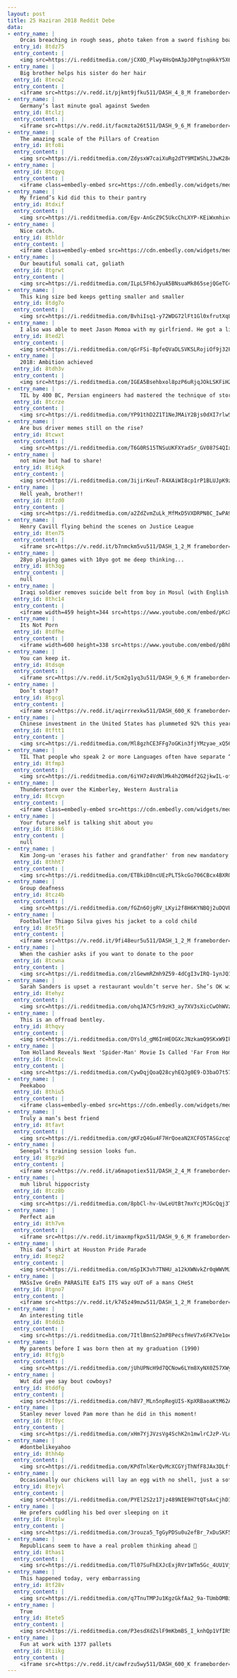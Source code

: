 ```yaml
---
layout: post
title: 25 Haziran 2018 Reddit Debe
data:
- entry_name: |
    Orcas breaching in rough seas, photo taken from a sword fishing boat off the coast of Nova Scotia
  entry_id: 8tdz75
  entry_content: |
    <img src=https://i.redditmedia.com/jCX0D_Plwy4HsQmA3pJ0PgtnqHkkY5X6QAtLD-vujhY.jpg?s=1242fed12ecff81ef95d4ceda1e10099 frameborder=0>
- entry_name: |
    Big brother helps his sister do her hair
  entry_id: 8tecw2
  entry_content: |
    <iframe src=https://v.redd.it/pjkmt9jfku511/DASH_4_8_M frameborder=0></iframe>
- entry_name: |
    Germany‘s last minute goal against Sweden
  entry_id: 8tclzj
  entry_content: |
    <iframe src=https://v.redd.it/facmzta26t511/DASH_9_6_M frameborder=0></iframe>
- entry_name: |
    The amazing scale of the Pillars of Creation
  entry_id: 8tfo8i
  entry_content: |
    <img src=https://i.redditmedia.com/ZdysxW7caiXuRg2dTY9MIWShLJ3wK28echoFT6mHetU.png?s=efa5bc438b94f8e3269f97a451270155 frameborder=0>
- entry_name: |
  entry_id: 8tcgyq
  entry_content: |
    <iframe class=embedly-embed src=https://cdn.embedly.com/widgets/media.html?src=https%3A%2F%2Fwww.clippituser.tv%2Fc%2Ftwitter%2Fkaqqxn&url=https%3A%2F%2Fwww.clippituser.tv%2Fc%2Fkaqqxn&image=https%3A%2F%2Fclips.clippit.tv%2Fkaqqxn%2Fthumbnail_share.jpg&key=522baf40bd3911e08d854040d3dc5c07&type=text%2Fhtml&schema=clippituser width=600 height=337 scrolling=no frameborder=0 allowfullscreen></iframe>
- entry_name: |
    My friend’s kid did this to their pantry
  entry_id: 8tdxif
  entry_content: |
    <img src=https://i.redditmedia.com/Egv-AnGcZ9C5UkcChLXYP-KEiWxmhixvEQHmHCPTq_U.jpg?s=f00b153afa00b00a9e8d0e3594a4c5a1 frameborder=0>
- entry_name: |
    Nice catch.
  entry_id: 8thldr
  entry_content: |
    <iframe class=embedly-embed src=https://cdn.embedly.com/widgets/media.html?src=https%3A%2F%2Fgfycat.com%2Fifr%2FAbandonedVainAttwatersprairiechicken&url=https%3A%2F%2Fgfycat.com%2FAbandonedVainAttwatersprairiechicken&image=https%3A%2F%2Fthumbs.gfycat.com%2FAbandonedVainAttwatersprairiechicken-size_restricted.gif&key=2aa3c4d5f3de4f5b9120b660ad850dc9&type=text%2Fhtml&schema=gfycat width=600 height=1079 scrolling=no frameborder=0 allowfullscreen></iframe>
- entry_name: |
    Our beautiful somali cat, goliath
  entry_id: 8tgrwt
  entry_content: |
    <img src=https://i.redditmedia.com/ILpL5Fh6JyuA5BNsuaMk865sejQGeTC4HR7vXctAZnA.jpg?s=90229c510dde26b3ee171a2ae144631f frameborder=0>
- entry_name: |
    This king size bed keeps getting smaller and smaller
  entry_id: 8tdg7o
  entry_content: |
    <img src=https://i.redditmedia.com/BvhiIsq1-y72WDG72lFt1Gl0xfrutXqLXNn8WItlmzc.jpg?s=8eac928d89594ced43585b4a5aa59865 frameborder=0>
- entry_name: |
    I also was able to meet Jason Momoa with my girlfriend. He got a little too close to her
  entry_id: 8ted2l
  entry_content: |
    <img src=https://i.redditmedia.com/qGrFSi-BpfeQVaDLSVKSLRojiOf9j32FE15HydF1G18.jpg?s=586a178d1f2dd540d3b2330a7d93c9aa frameborder=0>
- entry_name: |
    2018: Ambition achieved
  entry_id: 8tdh3v
  entry_content: |
    <img src=https://i.redditmedia.com/IGEA5Bsehbxol8pzP6uRjqJOkLSKFiH2MqpUMcLzHQQ.jpg?s=a8fc6eab530885f03379beb78a2306b4 frameborder=0>
- entry_name: |
    TIL by 400 BC, Persian engineers had mastered the technique of storing ice in the middle of summer in the desert.
  entry_id: 8tcrze
  entry_content: |
    <img src=https://i.redditmedia.com/YP91thD2Z1T1NeJMAiY2Bjs0dXI7rlwSQf9FbDEzd8o.jpg?s=edad5c7587136dd46c4895536a44a415 frameborder=0>
- entry_name: |
    Are bus driver memes still on the rise?
  entry_id: 8tcwxt
  entry_content: |
    <img src=https://i.redditmedia.com/T6G0RS15TNSuUKFXYadSr_GV087S4QIxAEnnxhqoOFE.jpg?s=3821da86384cc43b6c9c937c3f6091fe frameborder=0>
- entry_name: |
    not mine but had to share!
  entry_id: 8ti4gk
  entry_content: |
    <img src=https://i.redditmedia.com/3ijirKeuT-R4XAiWI8cp1rP1BLUJpK9zIzzIbEHEyXs.jpg?s=1bdec384a0d5f42429a69b265c517d50 frameborder=0>
- entry_name: |
    Hell yeah, brother!!
  entry_id: 8tfzd0
  entry_content: |
    <img src=https://i.redditmedia.com/a2ZdZvmZuLk_MfMxD5VXDRPN8C_IwPA9UsF8zLUKWLA.jpg?s=78d56e3e8481811e0d8e009585a9fdc9 frameborder=0>
- entry_name: |
    Henry Cavill flying behind the scenes on Justice League
  entry_id: 8ten75
  entry_content: |
    <iframe src=https://v.redd.it/b7nmckm5vu511/DASH_1_2_M frameborder=0></iframe>
- entry_name: |
    28yo playing games with 10yo got me deep thinking...
  entry_id: 8th3qg
  entry_content: |
    null
- entry_name: |
    Iraqi soldier removes suicide belt from boy in Mosul (with English subtitles)
  entry_id: 8thc14
  entry_content: |
    <iframe width=459 height=344 src=https://www.youtube.com/embed/pKcXx4PxGvE?feature=oembed&enablejsapi=1 frameborder=0 allow=autoplay; encrypted-media allowfullscreen></iframe>
- entry_name: |
    Its Not Porn
  entry_id: 8tdfhe
  entry_content: |
    <iframe width=600 height=338 src=https://www.youtube.com/embed/pBhLI3NqnaQ?feature=oembed&enablejsapi=1 frameborder=0 allow=autoplay; encrypted-media allowfullscreen></iframe>
- entry_name: |
    You can keep it.
  entry_id: 8tdsqm
  entry_content: |
    <iframe src=https://v.redd.it/5cm2g1yq3u511/DASH_9_6_M frameborder=0></iframe>
- entry_name: |
    Don’t stop!?
  entry_id: 8tgcgl
  entry_content: |
    <iframe src=https://v.redd.it/aqirrrexkw511/DASH_600_K frameborder=0></iframe>
- entry_name: |
    Chinese investment in the United States has plummeted 92% this year
  entry_id: 8tftt1
  entry_content: |
    <img src=https://i.redditmedia.com/Ml8gzhCE3FFg7oGKin3fjYMzyae_xQ56e-4Y0BuIKDg.jpg?s=1a1a843199d1eb5087b26c34de0d584e frameborder=0>
- entry_name: |
    TIL That people who speak 2 or more Languages often have separate “Assigned” Personalities for those Languages.
  entry_id: 8tfmp3
  entry_content: |
    <img src=https://i.redditmedia.com/6iYH7z4VdNlMk4h2OM4df2G2jkwIL-ofDki78-2mXOc.jpg?s=e892aa0d0e5c18d2866397cc3182fc3b frameborder=0>
- entry_name: |
    Thunderstorm over the Kimberley, Western Australia
  entry_id: 8tcvgn
  entry_content: |
    <iframe class=embedly-embed src=https://cdn.embedly.com/widgets/media.html?src=https%3A%2F%2Fgfycat.com%2Fifr%2FHeartyDeadlyFruitbat&url=https%3A%2F%2Fgfycat.com%2FHeartyDeadlyFruitbat&image=https%3A%2F%2Fthumbs.gfycat.com%2FHeartyDeadlyFruitbat-size_restricted.gif&key=522baf40bd3911e08d854040d3dc5c07&type=text%2Fhtml&schema=gfycat width=600 height=338 scrolling=no frameborder=0 allowfullscreen></iframe>
- entry_name: |
    Your future self is talking shit about you
  entry_id: 8ti8k6
  entry_content: |
    null
- entry_name: |
    Kim Jong-un 'erases his father and grandfather' from new mandatory national oath
  entry_id: 8thht7
  entry_content: |
    <img src=https://i.redditmedia.com/ETBkiD8ncUEzPLT5kcGo706CBcx4BXRQJdGI8lNbeQg.jpg?s=23c7b597f6ee7ce0aa4c2060580a11fd frameborder=0>
- entry_name: |
    Group deafness
  entry_id: 8tcz4b
  entry_content: |
    <img src=https://i.redditmedia.com/fGZn6OjgRV_LKyi2f8H6KYNBQj2uDQVBmCl2gkroIms.png?s=5f0cda14acbdac45def9392ad5331ab1 frameborder=0>
- entry_name: |
    Footballer Thiago Silva gives his jacket to a cold child
  entry_id: 8te5ft
  entry_content: |
    <iframe src=https://v.redd.it/9fi48eur5u511/DASH_1_2_M frameborder=0></iframe>
- entry_name: |
    When the cashier asks if you want to donate to the poor
  entry_id: 8tcwna
  entry_content: |
    <img src=https://i.redditmedia.com/zlGewmRZmh9Z59-4dCgI3vIRQ-1ynJQ1NiB-ckd8s4Q.jpg?s=ed0c01cd584f818fea794ded66337dff frameborder=0>
- entry_name: |
    Sarah Sanders is upset a restaurant wouldn’t serve her. She’s OK with it happening to gays
  entry_id: 8tehyz
  entry_content: |
    <img src=https://i.redditmedia.com/ohqJA7C5rh9zH3_ay7XV3sXicCwOhWVzWaYHW_3uLn8.jpg?s=a75bdf4489ac991399aff5b55cf54008 frameborder=0>
- entry_name: |
    This is an offroad bentley.
  entry_id: 8thqvy
  entry_content: |
    <img src=https://i.redditmedia.com/OYsld_gM6InHEOGXcJNzkamQ9SKxW9IkPXPrssdmWng.jpg?s=5e8949bb93a60939ff85a8bdebb12f39 frameborder=0>
- entry_name: |
    Tom Holland Reveals Next 'Spider-Man' Movie Is Called 'Far From Home'
  entry_id: 8tew1c
  entry_content: |
    <img src=https://i.redditmedia.com/CywDqjQoaQ28cyhEQJg0E9-D3baO7t57-VA6Pvenwb0.jpg?s=e1fbeaf274ae2edc0ee261811c4831f8 frameborder=0>
- entry_name: |
    Peekaboo
  entry_id: 8thiu5
  entry_content: |
    <iframe class=embedly-embed src=https://cdn.embedly.com/widgets/media.html?src=https%3A%2F%2Fgfycat.com%2Fifr%2FFancyTalkativeHedgehog&url=https%3A%2F%2Fgfycat.com%2FFancyTalkativeHedgehog&image=https%3A%2F%2Fthumbs.gfycat.com%2FFancyTalkativeHedgehog-size_restricted.gif&key=2aa3c4d5f3de4f5b9120b660ad850dc9&type=text%2Fhtml&schema=gfycat width=600 height=338 scrolling=no frameborder=0 allowfullscreen></iframe>
- entry_name: |
    Truly a man’s best friend
  entry_id: 8tfavt
  entry_content: |
    <img src=https://i.redditmedia.com/gKFzQ4Gu4F7HrQoeaN2XCFO5TASGzcq5Mm5IgvBkJUE.jpg?s=162ff5955d6a4788b9628b0739f9e920 frameborder=0>
- entry_name: |
    Senegal's training session looks fun.
  entry_id: 8tgz9d
  entry_content: |
    <iframe src=https://v.redd.it/a6mapotiex511/DASH_2_4_M frameborder=0></iframe>
- entry_name: |
    muh librul hippocristy
  entry_id: 8tcz8b
  entry_content: |
    <img src=https://i.redditmedia.com/8pbCl-hv-UwLeUtBt7mxYcjMJGcQqj3TqvJ4PU1vYIM.jpg?s=e8ee331222bd81114dcb47131abcb333 frameborder=0>
- entry_name: |
    Perfect aim
  entry_id: 8th7vm
  entry_content: |
    <iframe src=https://v.redd.it/imaxmpfkpx511/DASH_9_6_M frameborder=0></iframe>
- entry_name: |
    This dad’s shirt at Houston Pride Parade
  entry_id: 8tegz2
  entry_content: |
    <img src=https://i.redditmedia.com/mSpIK3vh7TNHU_a12kXWNvkZr0qWWVMJM-6Um8gVtb4.jpg?s=f082d6e990726a611769e4ef19cbe33e frameborder=0>
- entry_name: |
    MASsIve GreEn PARASiTE EaTS ITS way oUT oF a mans CHeSt
  entry_id: 8tgno7
  entry_content: |
    <iframe src=https://v.redd.it/k745z49mzw511/DASH_1_2_M frameborder=0></iframe>
- entry_name: |
    An interesting title
  entry_id: 8tddib
  entry_content: |
    <img src=https://i.redditmedia.com/7ItlBmnS2JmP8PecsfHeV7x6FK7Ve1oeh6l_ZOMnrAI.jpg?s=7ce817b746ad20e4370ed1f9e39dd6d7 frameborder=0>
- entry_name: |
    My parents before I was born then at my graduation (1990)
  entry_id: 8tfgjb
  entry_content: |
    <img src=https://i.redditmedia.com/jUhUPNcH9d7QCNow6LYm8XyNX0Z57XWy8vlYwk8JIXo.jpg?s=4fa908e832d160d42c4097750ce5ee20 frameborder=0>
- entry_name: |
    Wut did yee say bout cowboys?
  entry_id: 8tddfg
  entry_content: |
    <img src=https://i.redditmedia.com/h8V7_MLn5npRegUIS-KpXRBaoaKtM62APs95lGh7ptk.jpg?s=c933e6d8630c2739cee5198049c0dcc9 frameborder=0>
- entry_name: |
    Stanley never loved Pam more than he did in this moment!
  entry_id: 8tf0yc
  entry_content: |
    <img src=https://i.redditmedia.com/xHm7YjJVzsVg4SchK2n1mwlrCJzP-VLob-8dzbTop1U.jpg?s=7348741f43765540cccb682621aaf1e7 frameborder=0>
- entry_name: |
    #dontbelikeyahoo
  entry_id: 8thh4p
  entry_content: |
    <img src=https://i.redditmedia.com/KPdTnlKerQvMcXCGYjThNfF8JAx3DLfffTVP6oPtTg4.jpg?s=e94db78ef98ae4b47f910db72b2eba9c frameborder=0>
- entry_name: |
    Occasionally our chickens will lay an egg with no shell, just a soft membrane sack.
  entry_id: 8tejvl
  entry_content: |
    <img src=https://i.redditmedia.com/PYEl2S2z17jz489NIE9H7tQTsAxCjhD1nhQdA3UOeos.jpg?s=10bcbc4b9206395bebbf9895b6afa61e frameborder=0>
- entry_name: |
    He prefers cuddling his bed over sleeping on it
  entry_id: 8teplw
  entry_content: |
    <img src=https://i.redditmedia.com/3rouza5_TgGyPDSu0u2efBr_7xDuSKF5ulwjbdKPCj0.jpg?s=b13fc6c09de55876e37b6c8253ebf8ec frameborder=0>
- entry_name: |
    Republicans seem to have a real problem thinking ahead 🤔
  entry_id: 8thas1
  entry_content: |
    <img src=https://i.redditmedia.com/Tl07SuFhEXJcExjRVr1WTm5Gc_4UU1VjDMkvb81hkKE.jpg?s=f9d4849a69f69671d8c96101ec4c5ea9 frameborder=0>
- entry_name: |
    This happened today, very embarrassing
  entry_id: 8tf28v
  entry_content: |
    <img src=https://i.redditmedia.com/q7TnuTMPJu1KgzGkfAa2_9a-TUmbOMBi_erIyWuQuzE.jpg?s=a7eccccd00731437779797cec4d7c842 frameborder=0>
- entry_name: |
    True
  entry_id: 8tete5
  entry_content: |
    <img src=https://i.redditmedia.com/P3esdXdZslF9mKbmBS_I_knhQp1VfIRSwkwx2aQaPSE.jpg?s=5c9a9de99eb30ce3f6da30c42034143a frameborder=0>
- entry_name: |
    Fun at work with 1377 pallets
  entry_id: 8tiikg
  entry_content: |
    <iframe src=https://v.redd.it/cawfrzu5wy511/DASH_600_K frameborder=0></iframe>
---
```

